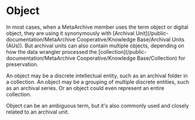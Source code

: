 Object
======

In most cases, when a MetaArchive member uses the term object or digital object, they are using it synonymously with [Archival Unit](/public-documentation/MetaArchive Cooperative/Knowledge Base/Archival Units (AUs)). But archival units can also contain multiple objects, depending on how the data wrangler processed the  [collection](/public-documentation/MetaArchive Cooperative/Knowledge Base/Collection) for preservation.

An object may be a discrete intellectual entity, such as an archival folder in a collection. An object may be a grouping of multiple discrete entities, such as an archival series. Or an object could even represent an entire collection. 

Object can be an ambiguous term, but it's also commonly used and closely related to an archival unit.

